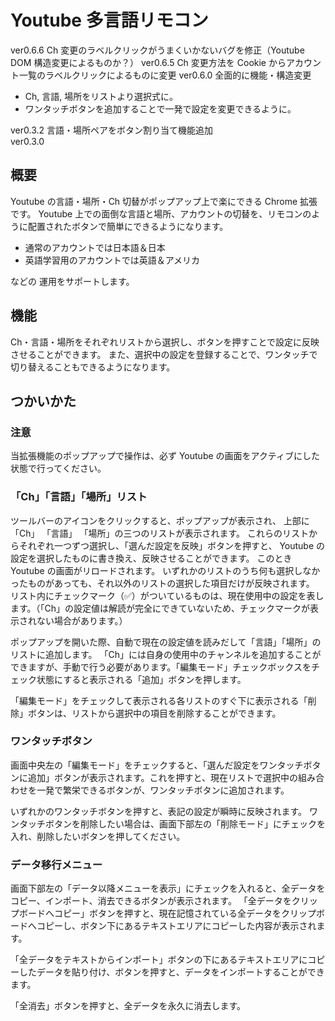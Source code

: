# Youtube 多言語リモコン

ver0.6.6 Ch 変更のラベルクリックがうまくいかないバグを修正（Youtube DOM 構造変更によるものか？）
ver0.6.5 Ch 変更方法を Cookie からアカウント一覧のラベルクリックによるものに変更
ver0.6.0 全面的に機能・構造変更

-   Ch, 言語, 場所をリストより選択式に。
-   ワンタッチボタンを追加することで一発で設定を変更できるように。

ver0.3.2 言語・場所ペアをボタン割り当て機能追加  
ver0.3.0

## 概要

Youtube の言語・場所・Ch 切替がポップアップ上で楽にできる Chrome 拡張です。
Youtube 上での面倒な言語と場所、アカウントの切替を、リモコンのように配置されたボタンで簡単にできるようになります。

-   通常のアカウントでは日本語＆日本
-   英語学習用のアカウントでは英語＆アメリカ

などの 運用をサポートします。

## 機能

Ch・言語・場所をそれぞれリストから選択し、ボタンを押すことで設定に反映させることができます。
また、選択中の設定を登録することで、ワンタッチで切り替えることもできるようになります。

## つかいかた

### 注意

当拡張機能のポップアップで操作は、必ず Youtube の画面をアクティブにした状態で行ってください。

### 「Ch」「言語」「場所」リスト

ツールバーのアイコンをクリックすると、ポップアップが表示され、
上部に「Ch」 「言語」 「場所」の三つのリストが表示されます。
これらのリストからそれぞれ一つずつ選択し、「選んだ設定を反映」ボタンを押すと、
Youtube の設定を選択したものに書き換え、反映させることができます。
このとき Youtube の画面がリロードされます。
いずれかのリストのうち何も選択しなかったものがあっても、それ以外のリストの選択した項目だけが反映されます。
リスト内にチェックマーク（✅）がついているものは、現在使用中の設定を表します。（「Ch」の設定値は解読が完全にできていないため、チェックマークが表示されない場合があります。）

ポップアップを開いた際、自動で現在の設定値を読みだして「言語」「場所」のリストに追加します。
「Ch」には自身の使用中のチャンネルを追加することができますが、手動で行う必要があります。「編集モード」チェックボックスをチェック状態にすると表示される「追加」ボタンを押します。

「編集モード」をチェックして表示される各リストのすぐ下に表示される「削除」ボタンは、リストから選択中の項目を削除することができます。

### ワンタッチボタン

画面中央左の「編集モード」をチェックすると、「選んだ設定をワンタッチボタンに追加」ボタンが表示されます。これを押すと、現在リストで選択中の組み合わせを一発で繁栄できるボタンが、ワンタッチボタンに追加されます。

いずれかのワンタッチボタンを押すと、表記の設定が瞬時に反映されます。
ワンタッチボタンを削除したい場合は、画面下部左の「削除モード」にチェックを入れ、削除したいボタンを押してください。

### データ移行メニュー

画面下部左の「データ以降メニューを表示」にチェックを入れると、全データをコピー、インポート、消去できるボタンが表示されます。
「全データをクリップボードへコピー」ボタンを押すと、現在記憶されている全データをクリップボードへコピーし、ボタン下にあるテキストエリアにコピーした内容が表示されます。

「全データをテキストからインポート」ボタンの下にあるテキストエリアにコピーしたデータを貼り付け、ボタンを押すと、データをインポートすることができます。

「全消去」ボタンを押すと、全データを永久に消去します。
